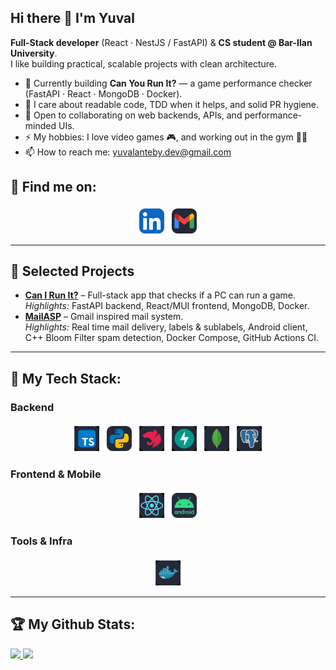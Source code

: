 ## Hi there 👋 I'm Yuval

<!--
**YuvalAnteby/YuvalAnteby** is a ✨ _special_ ✨ repository because its `README.md` (this file) appears on your GitHub profile.
-->

**Full-Stack developer** (React · NestJS / FastAPI) & **CS student @ Bar-Ilan University**.  
I like building practical, scalable projects with clean architecture.

 - 🔭 Currently building **Can You Run It?** — a game performance checker (FastAPI · React · MongoDB · Docker).
 - 🧪 I care about readable code, TDD when it helps, and solid PR hygiene.
 - 🤝 Open to collaborating on web backends, APIs, and performance-minded UIs.
 - ⚡ My hobbies: I love video games 🎮, and working out in the gym 🏋️‍♂️  
 - 📫 How to reach me: yuvalanteby.dev@gmail.com  

## :email: Find me on:  
<p align="center">
 <a href="https://www.linkedin.com/in/yuval-anteby/" target="_blank" rel="noopener noreferrer"> <img src="icons/LinkedIn.svg" height="40" style="vertical-align:top; margin:4px"></a>
 <a href="mailto:yuvalanteby.dev@gmail.com"> <img src="icons/Gmail-Dark.svg" alt="Python" height="40" style="vertical-align:top; margin:4px"></a> 
</p>  

---

## 📂 Selected Projects
- [**Can I Run It?**](https://github.com/YuvalAnteby/Can-I-Run-It) – Full-stack app that checks if a PC can run a game.  
  *Highlights:* FastAPI backend, React/MUI frontend, MongoDB, Docker.
- [**MailASP**](https://github.com/YuvalAnteby/Gmail-AdvancedSystemProgramming) – Gmail inspired mail system.  
  *Highlights:* Real time mail delivery, labels & sublabels, Android client, C++ Bloom Filter spam detection, Docker Compose, GitHub Actions CI.

---

## 🧰 My Tech Stack:

### Backend 
<p align="center">
 <img src="icons/ts.svg" alt="TypeScript" height="40" style="vertical-align:top; margin:4px">
 <img src="icons/Python-Dark.png" alt="Python" height="40" style="vertical-align:top; margin:4px">
 <img src="icons/nestjs.svg" alt="Nestjs" height="40" style="vertical-align:top; margin:4px">
 <img src="icons/fastapi.svg" alt="FastAPI" height="40" style="vertical-align:top; margin:4px">
 <img src="icons/mongodb.svg" alt="MongoDB" height="40" style="vertical-align:top; margin:4px">
 <img src="icons/postgresdb.svg" alt="PostgreSQL" height="40" style="vertical-align:top; margin:4px">
</p>

### Frontend & Mobile
<p align="center">
 <img src="icons/react.svg" alt="React" height="40" style="vertical-align:top; margin:4px">
 <img src="icons/android-dark.svg" alt="Android" height="40" style="vertical-align:top; margin:4px">
</p>

### Tools & Infra
 <p align="center">
   <img src="icons/docker.svg" alt="Docker" height="40" style="vertical-align:top; margin:4px">
  </p>
  
---

## :trophy: My Github Stats:
<div>
<a href="https://github-readme-stats.vercel.app/api?username=YuvalAnteby&theme=tokyonight">
  <img src="https://github-readme-stats.vercel.app/api?username=YuvalAnteby&theme=tokyonight" />
</a>
 <a href="https://github-readme-stats.vercel.app/api/top-langs/?username=YuvalAnteby&theme=tokyonight&layout=compact">
  <img src="https://github-readme-stats.vercel.app/api/top-langs/?username=YuvalAnteby&theme=tokyonight&layout=compact" />
</a>
</div>
